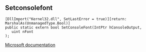 ## Setconsolefont

```
[DllImport("Kernel32.dll", SetLastError = true)][return: MarshalAs(UnmanagedType.Bool)]
public static extern bool SetConsoleFont(IntPtr hConsoleOutput,
   uint nFont
);
```

[Microsoft documentation](TODO)
